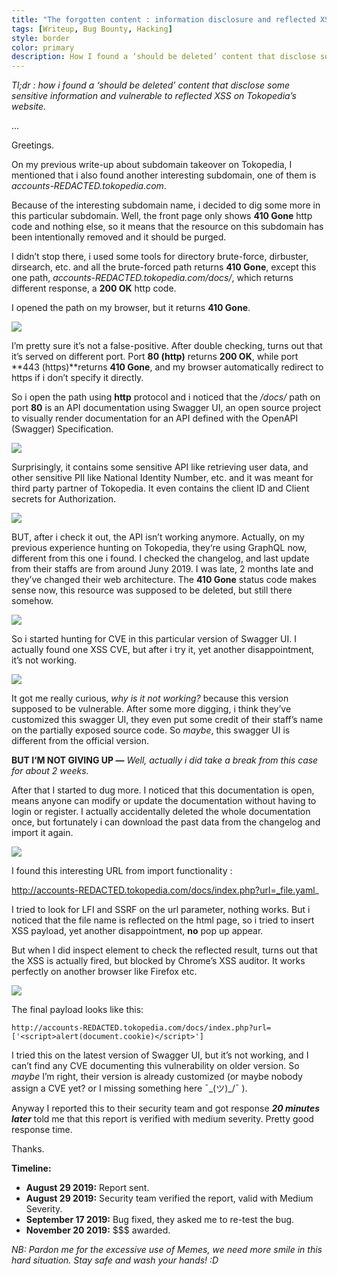 ```yaml
---
title: "The forgotten content : information disclosure and reflected XSS on Tokopedia"
tags: [Writeup, Bug Bounty, Hacking]
style: border
color: primary
description: How I found a ‘should be deleted’ content that disclose some sensitive information and vulnerable to reflected XSS on Tokopedia’s website.
---
```


_Tl;dr : how i found a ‘should be deleted’ content that disclose some sensitive information and vulnerable to reflected XSS on Tokopedia’s website._

...

Greetings.

On my previous write-up about subdomain takeover on Tokopedia, I mentioned that i also found another interesting subdomain, one of them is _accounts-REDACTED.tokopedia.com_.

Because of the interesting subdomain name, i decided to dig some more in this particular subdomain. Well, the front page only shows **410 Gone** http code and nothing else, so it means that the resource on this subdomain has been intentionally removed and it should be purged.

I didn’t stop there, i used some tools for directory brute-force, dirbuster, dirsearch, etc. and all the brute-forced path returns **410 Gone**, except this one  path, _accounts-REDACTED.tokopedia.com/docs/_, which returns different response, a **200 OK** http code.

I opened the path on my browser, but it returns **410 Gone**.

![](https://miro.medium.com/v2/resize:fit:875/1*3ck1KSO_my7JzsPbpkiaIw.jpeg)

I’m pretty sure it’s not a false-positive. After double checking, turns out that it’s served on different port. Port **80 (http)** returns **200 OK**, while port **443 (https)**returns **410 Gone**, and my browser automatically redirect to https if i don’t specify it directly.

So i open the path using **http** protocol and i noticed that the _/docs/_ path on port **80** is an API documentation using Swagger UI, an open source project to visually render documentation for an API defined with the OpenAPI (Swagger) Specification.

![](https://miro.medium.com/v2/resize:fit:875/1*l6v0n7yHBllc3jRb3Z4GvQ.png)

Surprisingly, it contains some sensitive API like retrieving user data, and other sensitive PII like National Identity Number, etc. and it was meant for third party partner of Tokopedia. It even contains the client ID and Client secrets for Authorization.

![](https://miro.medium.com/v2/resize:fit:623/1*feTyBpnCJReRvq5xAUjyDw.gif)

BUT, after i check it out, the API isn’t working anymore. Actually, on my previous experience hunting on Tokopedia, they‘re using GraphQL now, different from this one i found. I checked the changelog, and last update from their staffs are from around Juny 2019. I was late, 2 months late and they’ve changed their web architecture. The **410 Gone** status code makes sense now, this resource was supposed to be deleted, but still there somehow.

![](https://miro.medium.com/v2/resize:fit:875/1*3Tx7a91Flz6iFokj7Gi3vg.jpeg)

So i started hunting for CVE in this particular version of Swagger UI. I actually found one XSS CVE, but after i try it, yet another disappointment, it’s not working.

![](https://miro.medium.com/v2/resize:fit:850/1*H2NsulI7l1Nu0PQAoYtIng.jpeg)

It got me really curious, _why is it not working?_ because this version supposed to be vulnerable.  After some more digging, i think they’ve customized this swagger UI, they even put some credit of their staff’s name on the partially exposed source code. So _maybe_, this swagger UI is different from the official version.

**BUT I‘M NOT GIVING UP —** _Well, actually i did take a break from this case for about 2 weeks._

After that I started to dug more. I noticed that this documentation is open, means anyone can modify or update the documentation without having to login or register. I actually accidentally deleted the whole documentation once, but fortunately i can download the past data from the changelog and import it again.

![](https://miro.medium.com/v2/resize:fit:281/1*mCX65MYG1UAq-Yd9cPjTlg.jpeg)

I found this interesting URL from import functionality :

http://accounts-REDACTED.tokopedia.com/docs/index.php?url=_file.yaml_

I tried to look for LFI and SSRF on the url parameter, nothing works. But i noticed that the file name is reflected on the html page, so i tried to insert XSS payload, yet another disappointment, **no** pop up appear.

But when I did inspect element to check the reflected result, turns out that the XSS is actually fired, but blocked by Chrome’s XSS auditor. It works perfectly on another browser like Firefox etc.

![](https://miro.medium.com/v2/resize:fit:875/1*F9Isu7SR7tz2o5PapphE4g.png)

The final payload looks like this:

`http://accounts-REDACTED.tokopedia.com/docs/index.php?url=['<script>alert(document.cookie)</script>']`

I tried this on the latest version of Swagger UI, but it’s not working, and I can’t find any CVE documenting this vulnerability on older version. So _maybe_ I’m right, their version is already customized (or maybe nobody assign a CVE yet? or I missing something here ¯\_(ツ)_/¯ ).

Anyway I reported this to their security team and got response **_20 minutes later_** told me that this report is verified with medium severity. Pretty good response time.

Thanks.

**Timeline:**

-   **August 29 2019:** Report sent.
-   **August 29 2019:** Security team verified the report, valid with Medium Severity.
-   **September 17 2019:** Bug fixed, they asked me to re-test the bug.
-   **November 20 2019:** $$$ awarded.

_NB: Pardon me for the excessive use of Memes, we need more smile in this hard situation. Stay safe and wash your hands! :D_
